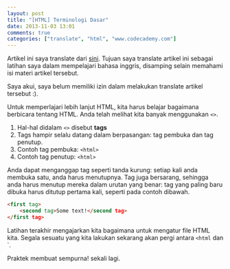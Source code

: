 ```yaml
---
layout: post
title: "[HTML] Terminologi Dasar"
date: 2013-11-03 13:01
comments: true
categories: ["translate", "html", "www.codecademy.com"]
---
```


<div class="alert alert-danger">
Artikel ini saya translate dari <a href="http://www.codecademy.com/courses/web-beginner-en-HZA3b/0/1?curriculum_id=50579fb998b470000202dc8b"> sini</a>. Tujuan saya translate artikel ini sebagai latihan saya dalam mempelajari bahasa inggris, disamping selain memahami isi materi artikel tersebut.

Saya akui, saya belum memiliki izin dalam melakukan translate artikel tersebut :).
</div>

Untuk memperlajari lebih lanjut HTML, kita harus belajar bagaimana berbicara tentang HTML. Anda telah melihat kita banyak menggunakan `<>`.

1. Hal-hal didalam `<>` disebut **tags**
2. Tags hampir selalu datang dalam berpasangan: tag pembuka dan tag penutup.
3. Contoh tag pembuka: `<html>`
4. Contoh tag penutup: `<html>`

Anda dapat menganggap tag seperti tanda kurung: setiap kali anda membuka satu, anda harus menutupnya. Tag juga bersarang, sehingga anda harus menutup mereka dalam urutan yang benar: tag yang paling baru dibuka harus ditutup pertama kali, seperti pada contoh dibawah.

```html
<first tag>
	<second tag>Some text!</second tag>
</first tag>
```

Latihan terakhir mengajarkan kita bagaimana untuk mengatur file HTML kita. Segala sesuatu yang kita lakukan sekarang akan pergi antara `<html` dan `</html>.

Praktek membuat sempurna! sekali lagi.